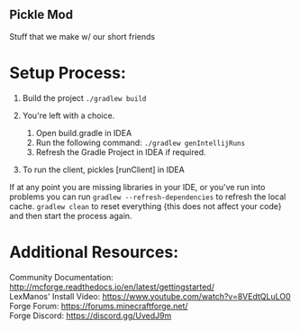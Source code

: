 Pickle Mod
----------

Stuff that we make w/ our short friends

Setup Process:
==============================

1. Build the project `./gradlew build`

1. You're left with a choice.

    1. Open build.gradle in IDEA
    1. Run the following command: `./gradlew genIntellijRuns`
    1. Refresh the Gradle Project in IDEA if required.

1. To run the client, pickles [runClient] in IDEA

If at any point you are missing libraries in your IDE, or you've run into problems you can 
run `gradlew --refresh-dependencies` to refresh the local cache. `gradlew clean` to reset everything 
{this does not affect your code} and then start the process again.

Additional Resources: 
=========================
Community Documentation: http://mcforge.readthedocs.io/en/latest/gettingstarted/  
LexManos' Install Video: https://www.youtube.com/watch?v=8VEdtQLuLO0  
Forge Forum: https://forums.minecraftforge.net/  
Forge Discord: https://discord.gg/UvedJ9m  